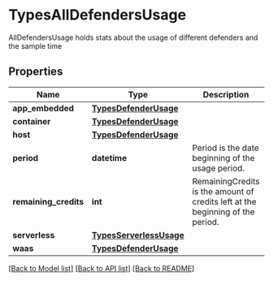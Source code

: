 # TypesAllDefendersUsage

AllDefendersUsage holds stats about the usage of different defenders and the sample time

## Properties
Name | Type | Description | Notes
------------ | ------------- | ------------- | -------------
**app_embedded** | [**TypesDefenderUsage**](TypesDefenderUsage.md) |  | [optional] 
**container** | [**TypesDefenderUsage**](TypesDefenderUsage.md) |  | [optional] 
**host** | [**TypesDefenderUsage**](TypesDefenderUsage.md) |  | [optional] 
**period** | **datetime** | Period is the date beginning of the usage period.  | [optional] 
**remaining_credits** | **int** | RemainingCredits is the amount of credits left at the beginning of the period.  | [optional] 
**serverless** | [**TypesServerlessUsage**](TypesServerlessUsage.md) |  | [optional] 
**waas** | [**TypesDefenderUsage**](TypesDefenderUsage.md) |  | [optional] 

[[Back to Model list]](../README.md#documentation-for-models) [[Back to API list]](../README.md#documentation-for-api-endpoints) [[Back to README]](../README.md)


